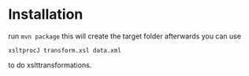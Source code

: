 Installation
==

run ```mvn package``` this will create the target folder
afterwards you can use
```
xsltprocJ transform.xsl data.xml
```
to do xslttransformations.
